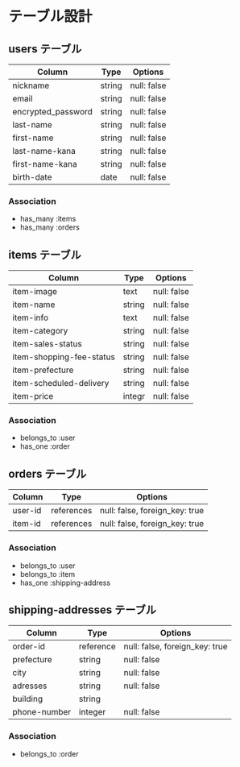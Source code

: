 # テーブル設計

## users テーブル

| Column             | Type    | Options     |
| ------------------ | ------- | ----------- |
| nickname           | string  | null: false |
| email              | string  | null: false |
| encrypted_password | string  | null: false |
| last-name          | string  | null: false |
| first-name         | string  | null: false |
| last-name-kana     | string  | null: false |
| first-name-kana    | string  | null: false |
| birth-date         | date    | null: false |

### Association

- has_many :items
- has_many :orders

## items テーブル

| Column                     | Type   | Options     |
| -------------------------- | ------ | ----------- |
| item-image                 | text   | null: false |
| item-name                  | string | null: false |
| item-info                  | text   | null: false |
| item-category              | string | null: false |
| item-sales-status          | string | null: false |
| item-shopping-fee-status   | string | null: false |
| item-prefecture            | string | null: false |
| item-scheduled-delivery    | string | null: false |
| item-price                 | integr | null: false |

### Association

- belongs_to :user
- has_one :order

## orders テーブル

| Column    | Type       | Options                        |
| --------- | ---------- | ------------------------------ |
| user-id   | references | null: false, foreign_key: true |
| item-id   | references | null: false, foreign_key: true |

### Association

- belongs_to :user
- belongs_to :item
- has_one :shipping-address

## shipping-addresses テーブル

| Column       | Type       | Options                        |
| ------------ | ---------- | ------------------------------ |
| order-id     | reference  | null: false, foreign_key: true |
| prefecture   | string     | null: false                    |
| city         | string     | null: false                    |
| adresses     | string     | null: false                    |
| building     | string     |                                |
| phone-number | integer    | null: false                    |

### Association

- belongs_to :order

